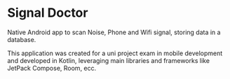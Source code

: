 # Signal Doctor
Native Android app to scan Noise, Phone and Wifi signal, storing data in a database. 

This application was created for a uni project exam in mobile development and developed in Kotlin, leveraging main libraries and frameworks like JetPack Compose, Room, ecc.
